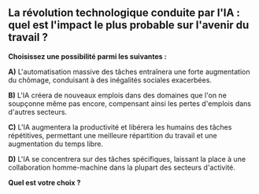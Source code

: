 ##  La révolution technologique conduite par l'IA : quel est l'impact le plus probable sur l'avenir du travail ?

**Choisissez une possibilité parmi les suivantes :**

**A)**  L'automatisation massive des tâches entraînera une forte augmentation du chômage, conduisant à des inégalités sociales exacerbées.

**B)**  L'IA créera de nouveaux emplois dans des domaines que l'on ne soupçonne même pas encore, compensant ainsi les pertes d'emplois dans d'autres secteurs.

**C)**  L'IA augmentera la productivité et libérera les humains des tâches répétitives, permettant une meilleure répartition du travail et une augmentation du temps libre.

**D)**  L'IA se concentrera sur des tâches spécifiques, laissant la place à une collaboration homme-machine dans la plupart des secteurs d'activité.

**Quel est votre choix ?**



